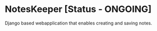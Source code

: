 # NotesKeeper [Status - ONGOING]
Django based webapplication that enables creating and saving notes.
